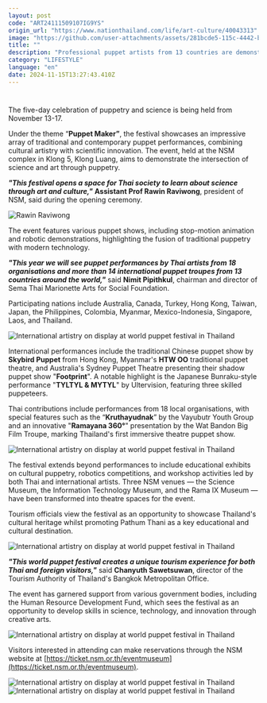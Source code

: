 ```yaml
---
layout: post
code: "ART24111509107IG9YS"
origin_url: "https://www.nationthailand.com/life/art-culture/40043313"
image: "https://github.com/user-attachments/assets/281bcde5-115c-4442-bf1e-0269c5f5d1ed"
title: ""
description: "Professional puppet artists from 13 countries are demonstrating their skills in imparting scientific knowledge at the National Science Museum (NSM) in Pathum Thani province, which is hosting the Harmony World Puppet Innovation Festival 2024."
category: "LIFESTYLE"
language: "en"
date: 2024-11-15T13:27:43.410Z
---
```


# 











The five-day celebration of puppetry and science is being held from November 13-17.

Under the theme “**Puppet Maker”**, the festival showcases an impressive array of traditional and contemporary puppet performances, combining cultural artistry with scientific innovation. The event, held at the NSM complex in Klong 5, Klong Luang, aims to demonstrate the intersection of science and art through puppetry.

_**"This festival opens a space for Thai society to learn about science through art and culture,"**_ **Assistant Prof Rawin Raviwong**, president of NSM, said during the opening ceremony.



  ![Rawin Raviwong](https://github.com/user-attachments/assets/d6abfa92-53a6-40bf-b85c-78d565d454e3)

The event features various puppet shows, including stop-motion animation and robotic demonstrations, highlighting the fusion of traditional puppetry with modern technology.

_**"This year we will see puppet performances by Thai artists from 18 organisations and more than 14 international puppet troupes from 13 countries around the world,"**_ said **Nimit Pipithkul**, chairman and director of Sema Thai Marionette Arts for Social Foundation.

Participating nations include Australia, Canada, Turkey, Hong Kong, Taiwan, Japan, the Philippines, Colombia, Myanmar, Mexico-Indonesia, Singapore, Laos, and Thailand.

  ![International artistry on display at world puppet festival in Thailand](https://github.com/user-attachments/assets/27b98151-dd3e-44e4-9439-0a5f2062e35a)

International performances include the traditional Chinese puppet show by **Skybird Puppet** from Hong Kong, Myanmar's **HTW OO** traditional puppet theatre, and Australia's Sydney Puppet Theatre presenting their shadow puppet show "**Footprint**". A notable highlight is the Japanese Bunraku-style performance "**TYLTYL & MYTYL**" by Ultervision, featuring three skilled puppeteers.



Thai contributions include performances from 18 local organisations, with special features such as the “**Kruthayudnak**” by the Vayubutr Youth Group and an innovative "**Ramayana 360°**" presentation by the Wat Bandon Big Film Troupe, marking Thailand's first immersive theatre puppet show.

  ![International artistry on display at world puppet festival in Thailand](https://github.com/user-attachments/assets/d3886e63-ed84-4fef-bfd7-8e68b4a0de0d)

The festival extends beyond performances to include educational exhibits on cultural puppetry, robotics competitions, and workshop activities led by both Thai and international artists. Three NSM venues — the Science Museum, the Information Technology Museum, and the Rama IX Museum — have been transformed into theatre spaces for the event.

Tourism officials view the festival as an opportunity to showcase Thailand's cultural heritage whilst promoting Pathum Thani as a key educational and cultural destination.

  ![International artistry on display at world puppet festival in Thailand](https://github.com/user-attachments/assets/177cdd4b-f2a8-49d4-94b7-a84d3398f083)

_**"This world puppet festival creates a unique tourism experience for both Thai and foreign visitors,"**_ said **Chanyuth Sawetsuwan**, director of the Tourism Authority of Thailand's Bangkok Metropolitan Office.

The event has garnered support from various government bodies, including the Human Resource Development Fund, which sees the festival as an opportunity to develop skills in science, technology, and innovation through creative arts.

  ![International artistry on display at world puppet festival in Thailand](https://github.com/user-attachments/assets/0831671e-1ee5-4f9b-9dbc-33d941bf4831)

Visitors interested in attending can make reservations through the NSM website at [https://ticket.nsm.or.th/eventmuseum](https://ticket.nsm.or.th/eventmuseum).

   ![International artistry on display at world puppet festival in Thailand](https://media.nationthailand.com/uploads/images/contents/w1024/2024/11/8jTmiaEcgfAo0cZtR6nU.webp?x-image-process=style/lg-webp)  ![International artistry on display at world puppet festival in Thailand](https://github.com/user-attachments/assets/000190a6-5676-475c-9360-aec70bff10e7)